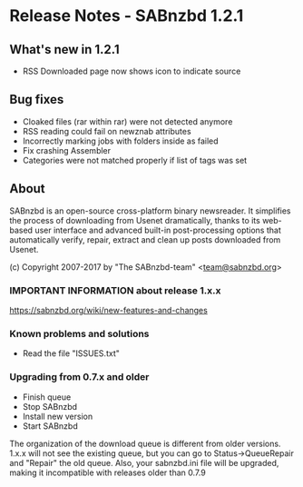 Release Notes  -  SABnzbd 1.2.1
====================================

## What's new in 1.2.1
- RSS Downloaded page now shows icon to indicate source

## Bug fixes
- Cloaked files (rar within rar) were not detected anymore
- RSS reading could fail on newznab attributes
- Incorrectly marking jobs with folders inside as failed
- Fix crashing Assembler
- Categories were not matched properly if list of tags was set

## About
  SABnzbd is an open-source cross-platform binary newsreader.
  It simplifies the process of downloading from Usenet dramatically,
  thanks to its web-based user interface and advanced
  built-in post-processing options that automatically verify, repair,
  extract and clean up posts downloaded from Usenet.

  (c) Copyright 2007-2017 by "The SABnzbd-team" \<team@sabnzbd.org\>

### IMPORTANT INFORMATION about release 1.x.x
<https://sabnzbd.org/wiki/new-features-and-changes>

### Known problems and solutions
- Read the file "ISSUES.txt"

### Upgrading from 0.7.x and older
- Finish queue
- Stop SABnzbd
- Install new version
- Start SABnzbd

The organization of the download queue is different from older versions.
1.x.x will not see the existing queue, but you can go to
Status->QueueRepair and "Repair" the old queue.
Also, your sabnzbd.ini file will be upgraded, making it
incompatible with releases older than 0.7.9
